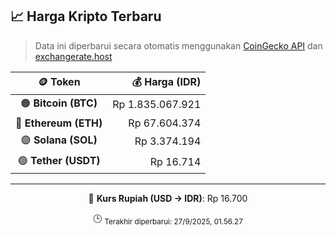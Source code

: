 

<!-- HARGA_KRIPTO -->
## 📈 Harga Kripto Terbaru

> Data ini diperbarui secara otomatis menggunakan [CoinGecko API](https://www.coingecko.com/) dan [exchangerate.host](https://exchangerate.host/)

<div align="center">

| 🪙 Token | 💰 Harga (IDR) |
|:------:|---------------:|
| 🟠 **Bitcoin (BTC)**   | Rp 1.835.067.921 |
| 🔵 **Ethereum (ETH)**  | Rp 67.604.374 |
| 🟣 **Solana (SOL)**    | Rp 3.374.194 |
| 🟢 **Tether (USDT)**   | Rp 16.714 |

---

💱 **Kurs Rupiah (USD → IDR)**: Rp 16.700

🕒 <sub>Terakhir diperbarui: 27/9/2025, 01.56.27</sub>

</div>
<!-- /HARGA_KRIPTO -->